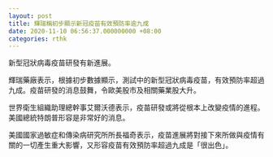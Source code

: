 ```yaml
---
layout: post
title: 輝瑞稱初步顯示新冠疫苗有效預防率逾九成
date: 2020-11-10 06:56:37.000000000 +08:00
categories: rthk
---
```


新型冠狀病毒疫苗研發有新進展。

輝瑞藥廠表示，根據初步數據顯示，測試中的新型冠狀病毒疫苗，有效預防率超過九成。疫苗研發的消息鼓舞，令歐美股市及相關藥業股大升。

世界衛生組織助理總幹事艾爾沃德表示，疫苗研發或將從根本上改變疫情的進程。美國總統特朗普形容是非常好的消息。

美國國家過敏症和傳染病研究所所長福奇表示，疫苗進展將對接下來所做與疫情有關的一切產生重大影響，又形容疫苗有效預防率超過九成是「很出色」。
